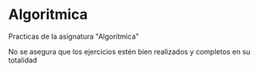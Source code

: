 # Algoritmica
Practicas de la asignatura "Algoritmica"

No se asegura que los ejercicios estén bien realizados y completos en su totalidad
